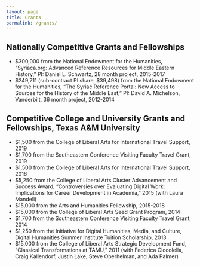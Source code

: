 ```yaml
---
layout: page
title: Grants
permalink: /grants/
---
```


## Nationally Competitive Grants and Fellowships
- $300,000 from the National Endowment for the Humanities, “Syriaca.org: Advanced Reference Resources for Middle Eastern History,” 
PI: Daniel L. Schwartz, 28 month project, 2015-2017
- $249,711 (sub-contract PI share, $39,498) from the National Endowment for the Humanities, “The Syriac Reference Portal: 
New Access to Sources for the History of the Middle East,” PI: David A. Michelson, Vanderbilt, 36 month project, 2012-2014


## Competitive College and University Grants and Fellowships, Texas A&M University
- $1,500 from the College of Liberal Arts for International Travel Support, 2019
- $1,700 from the Southeastern Conference Visiting Faculty Travel Grant, 2019
- $1,500 from the College of Liberal Arts for International Travel Support, 2016
- $5,250 from the College of Liberal Arts Cluster Advancement and Success Award, “Controversies over Evaluating Digital Work: Implications for Career Development in Academia,” 2015 (with Laura Mandell)
- $15,000 from the Arts and Humanities Fellowship, 2015-2018
- $15,000 from the College of Liberal Arts Seed Grant Program, 2014
- $1,700 from the Southeastern Conference Visiting Faculty Travel Grant, 2014
- $1,250 from the Initiative for Digital Humanities, Media, and Culture, Digital Humanities Summer Institute Tuition Scholarship, 2013
- $15,000 from the College of Liberal Arts Strategic Development Fund, “Classical Transformations at TAMU,” 2011 (with Federica Ciccolella, Craig Kallendorf, Justin Lake, Steve Oberhelman, and Ada Palmer)


[jekyll-organization]: https://github.com/jekyll
